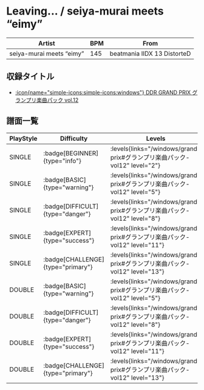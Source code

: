 # Leaving... / seiya-murai meets “eimy”

|Artist|BPM|From|
|------|---|----|
|seiya-murai meets “eimy”|145|beatmania IIDX 13 DistorteD|

## 収録タイトル

- [:icon{name="simple-icons:simple-icons:windows"} DDR GRAND PRIX グランプリ楽曲パック vol.12](/windows/grand-prix#グランプリ楽曲パック-vol12)

## 譜面一覧

|PlayStyle|Difficulty|Levels|Notes|Movie|
|---------|----------|------|-----|-----|
|SINGLE| :badge[BEGINNER]{type="info"}| :levels{links="/windows/grand-prix#グランプリ楽曲パック-vol12" level="2"}|79/10||
|SINGLE| :badge[BASIC]{type="warning"}| :levels{links="/windows/grand-prix#グランプリ楽曲パック-vol12" level="5"}|180/8||
|SINGLE| :badge[DIFFICULT]{type="danger"}| :levels{links="/windows/grand-prix#グランプリ楽曲パック-vol12" level="8"}|239/9||
|SINGLE| :badge[EXPERT]{type="success"}| :levels{links="/windows/grand-prix#グランプリ楽曲パック-vol12" level="11"}|305/9||
|SINGLE| :badge[CHALLENGE]{type="primary"}| :levels{links="/windows/grand-prix#グランプリ楽曲パック-vol12" level="13"}|384/16||
|DOUBLE| :badge[BASIC]{type="warning"}| :levels{links="/windows/grand-prix#グランプリ楽曲パック-vol12" level="5"}|182/8||
|DOUBLE| :badge[DIFFICULT]{type="danger"}| :levels{links="/windows/grand-prix#グランプリ楽曲パック-vol12" level="8"}|237/7||
|DOUBLE| :badge[EXPERT]{type="success"}| :levels{links="/windows/grand-prix#グランプリ楽曲パック-vol12" level="11"}|299/7||
|DOUBLE| :badge[CHALLENGE]{type="primary"}| :levels{links="/windows/grand-prix#グランプリ楽曲パック-vol12" level="13"}|374/10||
